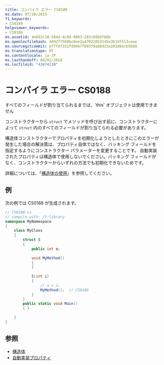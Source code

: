 ```yaml
---
title: コンパイラ エラー CS0188
ms.date: 07/20/2015
f1_keywords:
- CS0188
helpviewer_keywords:
- CS0188
ms.assetid: 4e693c18-584d-4c94-9863-283c69b97b0b
ms.openlocfilehash: 4492775b8bc6ee2a47022853145e3b1df513ceae
ms.sourcegitcommit: efff8f331fd9467f093f8ab8d23a203d6ecb5b60
ms.translationtype: HT
ms.contentlocale: ja-JP
ms.lasthandoff: 09/02/2018
ms.locfileid: "43474130"
---
```

# <a name="compiler-error-cs0188"></a>コンパイラ エラー CS0188

すべてのフィールドが割り当てられるまでは、'this' オブジェクトは使用できません  
  
 コンストラクターから `struct` でメソッドを呼び出す前に、コンストラクターによって `struct` 内のすべてのフィールドが割り当てられる必要があります。  
  
 構造体コンストラクターでプロパティを初期化しようとしたときにこのエラーが発生した場合の解決策は、プロパティ自体ではなく、バッキング フィールドを指定するようにコンストラクター パラメーターを変更することです。 自動実装されたプロパティは構造体で使用しないでください。バッキング フィールドがなく、コンストラクターからいずれの方法でも初期化できないためです。  
  
 詳細については、「[構造体の使用](../../../csharp/programming-guide/classes-and-structs/using-structs.md)」を参照してください。  
  
## <a name="example"></a>例

 次の例では CS0188 が生成されます。  

```csharp
// CS0188.cs  
// compile with: /t:library  
namespace MyNamespace  
{  
    class MyClass  
    {  
        struct S  
        {  
            public int a;  
  
            void MyMethod()  
            {  
            }  
  
            S(int i)  
            {  
                // a = i;  
                MyMethod();  // CS0188  
            }  
        }  
        public static void Main()  
        { }  
  
    }  
}  
```

## <a name="see-also"></a>参照

- [構造体](../../../csharp/programming-guide/classes-and-structs/structs.md)  
- [自動実装プロパティ](../../../csharp/programming-guide/classes-and-structs/auto-implemented-properties.md)
